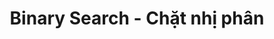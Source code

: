 ---
layout: posts_by_category
categories: binary-search
title: Binary Search - Chặt nhị phân
permalink: /category/binary-search
---